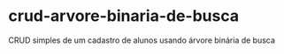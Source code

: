# crud-arvore-binaria-de-busca
CRUD simples de um cadastro de alunos usando árvore binária de busca
